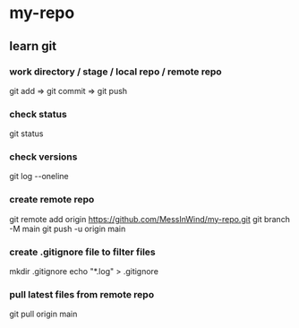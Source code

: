 # my-repo

## learn git

### work directory / stage / local repo / remote repo
git add => git commit => git push

### check status
git status

### check versions
git log --oneline

### create remote repo
git remote add origin https://github.com/MessInWind/my-repo.git
git branch -M main
git push -u origin main

### create .gitignore file to filter files
mkdir .gitignore
echo "*.log" > .gitignore

### pull latest files from remote repo
git pull origin main
